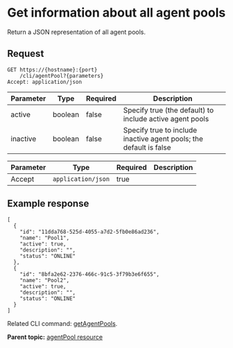 # Get information about all agent pools

Return a JSON representation of all agent pools.

## Request

```
GET https://{hostname}:{port}
    /cli/agentPool?{parameters}
Accept: application/json

```

|Parameter|Type|Required|Description|
|---------|----|--------|-----------|
|active|boolean|false|Specify true \(the default\) to include active agent pools|
|inactive|boolean|false|Specify true to include inactive agent pools; the default is false|

|Parameter|Type|Required|Description|
|---------|----|--------|-----------|
|Accept|`application/json`|true| |

## Example response

```
[
  {
    "id": "11dda768-525d-4055-a7d2-5fb0e86ad236",
    "name": "Pool1",
    "active": true,
    "description": "",
    "status": "ONLINE"
  },
  {
    "id": "8bfa2e62-2376-466c-91c5-3f79b3e6f655",
    "name": "Pool2",
    "active": true,
    "description": "",
    "status": "ONLINE"
  }
]
```

Related CLI command: [getAgentPools](udclient_getagentpools.md).

**Parent topic:** [agentPool resource](../../com.udeploy.api.doc/topics/rest_cli_agentpool.md)

